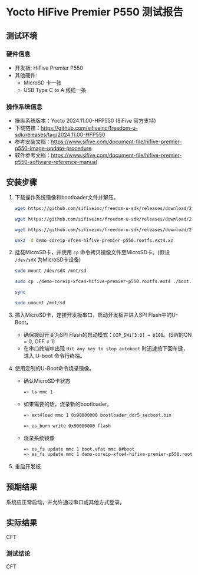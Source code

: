 # Yocto HiFive Premier P550 测试报告

## 测试环境

### 硬件信息

- 开发板: HiFive Premier P550
- 其他硬件:
  - MicroSD 卡一张
  - USB Type C to A 线缆一条

### 操作系统信息

- 操纵系统版本：Yocto 2024.11.00-HFP550 (SiFive 官方支持)
- 下载链接：<https://github.com/sifiveinc/freedom-u-sdk/releases/tag/2024.11.00-HFP550>
- 参考安装文档：<https://www.sifive.com/document-file/hifive-premier-p550-image-update-procedure>
- 软件参考文档：<https://www.sifive.com/document-file/hifive-premier-p550-software-reference-manual>

## 安装步骤

1. 下载操作系统镜像和bootloader文件并解压。

    ```bash
    wget https://github.com/sifiveinc/freedom-u-sdk/releases/download/2024.11.00-HFP550/demo-coreip-xfce4-hifive-premier-p550.rootfs.ext4.xz
    
    wget https://github.com/sifiveinc/freedom-u-sdk/releases/download/2024.11.00-HFP550/boot.vfat

    wget https://github.com/sifiveinc/freedom-u-sdk/releases/download/2024.11.00-HFP550/bootloader_ddr5_secboot.bin

    unxz -d demo-coreip-xfce4-hifive-premier-p550.rootfs.ext4.xz
    ```

2. 挂载MicroSD卡，并使用 `cp` 命令拷贝镜像文件至MicroSD卡。(假设 `/dev/sdX` 为MicroSD卡设备)

    ```bash
    sudo mount /dev/sdX /mnt/sd
    
    sudo cp ./demo-coreip-xfce4-hifive-premier-p550.rootfs.ext4 ./boot.vfat ./bootloader_ddr5_secboot.bin /mnt/sd

    sync

    sudo umount /mnt/sd
    ```

3. 插入MicroSD卡，连接开发板串口，启动开发板并进入SPI Flash中的U-Boot。
    - 确保拨码开关为SPI Flash的启动模式：`DIP_SW1[3:0] = 0100`。(SW的ON = 0, OFF = 1)
    - 在串口终端中出现 `Hit any key to stop autoboot` 时迅速按下回车键，进入 U-boot 命令行终端。

4. 使用定制的U-Boot命令烧录镜像。

    - 确认MicroSD卡状态

        ```bash
        => ls mmc 1
        ```

    - 如果需要的话，烧录新的bootloader。

        ```bash
        => ext4load mmc 1 0x90000000 bootloader_ddr5_secboot.bin

        => es_burn write 0x90000000 flash
        ```

    - 烧录系统镜像

        ```bash
        => es_fs update mmc 1 boot.vfat mmc 0#boot
        => es_fs update mmc 1 demo-coreip-xfce4-hifive-premier-p550.rootfs.ext4 mmc 0#root
        ```

5. 重启开发板

## 预期结果

系统应正常启动，并允许通过串口或其他方式登录。

## 实际结果

CFT

### 测试结论

CFT
